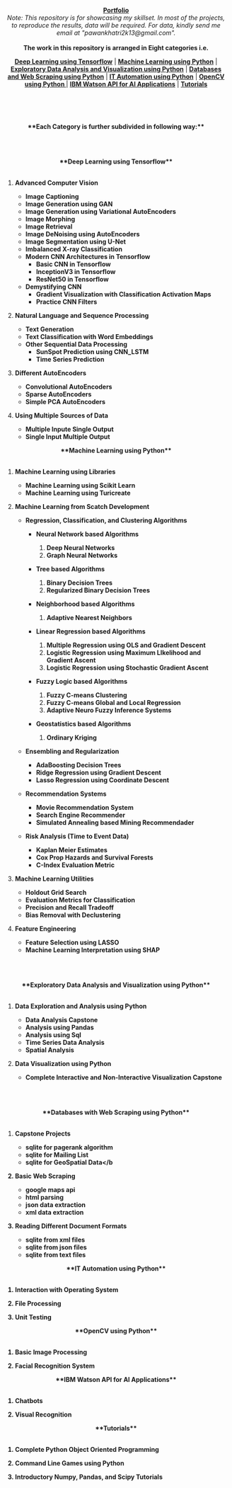 <p align="center">
  <b><u>Portfolio</u></b><br>
  <em>Note: This repository is for showcasing my skillset. In most of the projects, to reproduce the results, data will be required. For data, kindly send me email at    "pawankhatri2k13@gmail.com".</em><br> 
	<br>
  <b>The work in this repository is arranged in Eight categories i.e.</b>  
  <br>
</p>


<p align="center">
 <b><a href="https://github.com/Pawankhatri2k13/portfolio/tree/master/Deep_Learning%20using%20Tensoflow">Deep Learning using Tensorflow</a></b> | 
 <b><a href="https://github.com/Pawankhatri2k13/portfolio/tree/master/Machine_Learning%20using%20Python">Machine Learning using Python</a></b> |
 <b><a href="https://github.com/Pawankhatri2k13/portfolio/tree/master/Exploratory%20Data%20Analysis%20and%20Visualization%20using%20Python">Exploratory Data Analysis and Visualization using Python</a></b> |
 <b><a href="https://github.com/Pawankhatri2k13/portfolio/tree/master/Databases%20with%20Web%20Scraping%20using%20Python">Databases and Web Scraping using Python</a></b> |
 <b><a href="https://github.com/Pawankhatri2k13/portfolio/tree/master/IT%20Automation%20using%20Python">IT Automation using Python</a></b> |
 <b><a href="https://github.com/Pawankhatri2k13/portfolio/tree/master/OpenCV%20using%20Python">OpenCV using Python </a></b> |
 <b><a href="https://github.com/Pawankhatri2k13/portfolio/tree/master/IBM_Watson_API">IBM Watson API for AI Applications</a></b> |
 <b><a href="https://github.com/Pawankhatri2k13/portfolio/tree/master/Tutorials">Tutorials</a></b> 
  <br>
</p>

<br>
<br>
<br>

<p align="center">
  <b>**Each Category is further subdivided in following way:**</b>
</p>

<br>
<br>


<p align="center">
  <b>**Deep Learning using Tensorflow**</b><br>
  <br>
</p>

1. <b>Advanced Computer Vision</b>

   - <b>Image Captioning</b>
   - <b>Image Generation using GAN</b>
   - <b>Image Generation using Variational AutoEncoders</b>
   - <b>Image Morphing</b>
   - <b>Image Retrieval</b>
   - <b>Image DeNoising using AutoEncoders</b>
   - <b>Image Segmentation using U-Net</b>
   - <b>Imbalanced X-ray Classification</b>
   - <b>Modern CNN Architectures in Tensorflow</b>
     - <b>Basic CNN in Tensorflow</b>
     - <b>InceptionV3 in Tensorflow</b>
     - <b>ResNet50 in Tensorflow</b>
   - <b>Demystifying CNN</b>
     - <b>Gradient Visualization with Classification Activation Maps</b>
     - <b>Practice CNN Filters</b>

2. <b>Natural Language and Sequence Processing</b>

   - <b>Text Generation</b>
   - <b>Text Classification with Word Embeddings</b>
   - <b>Other Sequential Data Processing</b>
     - <b>SunSpot Prediction using CNN_LSTM</b>
     - <b>Time Series Prediction</b>

4. <b>Different AutoEncoders</b>

   - <b>Convolutional AutoEncoders</b>
   - <b>Sparse AutoEncoders</b>
   - <b>Simple PCA AutoEncoders</b>

5. <b>Using Multiple Sources of Data</b>

   - <b>Multiple Inpute Single Output</b>
   - <b>Single Input Multiple Output</b>


<p align="center">
  <b>**Machine Learning using Python**</b><br>
  <br>
</p>

1. <b>Machine Learning using Libraries </b>

   - <b>Machine Learning using Scikit Learn</b>
   - <b>Machine Learning using Turicreate</b>

2. <b>Machine Learning from Scatch Development</b>

   - <b>Regression, Classification, and Clustering Algorithms</b>

     - <b>Neural Network based Algorithms</b>     
        1. <b>Deep Neural Networks</b>
        2. <b>Graph Neural Networks</b>
        
     - <b>Tree based Algorithms</b>     
        1. <b>Binary Decision Trees</b>
        2. <b>Regularized Binary Decision Trees</b>

     - <b>Neighborhood based Algorithms</b>     
        1. <b>Adaptive Nearest Neighbors</b>
        
     - <b>Linear Regression based Algorithms</b>     
        1. <b>Multiple Regression using OLS and Gradient Descent</b>
        2. <b>Logistic Regression using Maximum LIkelihood and Gradient Ascent</b>
        3. <b>Logistic Regression using Stochastic Gradient Ascent</b>

     - <b>Fuzzy Logic based Algorithms</b>     
        1. <b>Fuzzy C-means Clustering</b>
        2. <b>Fuzzy C-means Global and Local Regression</b>
        3. <b>Adaptive Neuro Fuzzy Inference Systems</b>

     - <b>Geostatistics based Algorithms</b>     
        1. <b>Ordinary Kriging</b>


   - <b>Ensembling and Regularization</b>
     - <b>AdaBoosting Decision Trees</b>  
     - <b>Ridge Regression using Gradient Descent</b>   
     - <b>Lasso Regression using Coordinate Descent</b>      
        
   - <b>Recommendation Systems</b>
     - <b>Movie Recommendation System</b>
     - <b>Search Engine Recommender</b>
     - <b>Simulated Annealing based Mining Recommendader</b>

   - <b>Risk Analysis (Time to Event Data)</b>
     - <b>Kaplan Meier Estimates</b>
     - <b>Cox Prop Hazards and Survival Forests</b>
     - <b>C-Index Evaluation Metric</b>

3. <b>Machine Learning Utilities</b>

   - <b>Holdout Grid Search</b>
   - <b>Evaluation Metrics for Classification</b>
   - <b>Precision and Recall Tradeoff</b>
   - <b>Bias Removal with Declustering</b>

4. <b>Feature Engineering</b>

   - <b>Feature Selection using LASSO</b>
   - <b>Machine Learning Interpretation using SHAP</b>

<br>
<br>

<p align="center">
  <b>**Exploratory Data Analysis and Visualization using Python**</b><br> 
  <br>  
</p>

1. <b> Data Exploration and Analysis using Python</b>
   - <b>Data Analysis Capstone</b>
   - <b>Analysis using Pandas</b>
   - <b>Analysis using Sql</b>
   - <b>Time Series Data Analysis</b>
   - <b>Spatial Analysis</b>
 
2. <b> Data Visualization using Python</b>
   - <b>Complete Interactive and Non-Interactive Visualization Capstone</b>

<br>
<br>

<p align="center">
  <b>**Databases with Web Scraping using Python**</b><br>
  <br>
</p>

1. <b>Capstone Projects</b>

   - <b>sqlite for pagerank algorithm</b>
   - <b>sqlite for Mailing List</b>
   - <b>sqlite for GeoSpatial Data</b

2. <b>Basic Web Scraping</b>

   - <b>google maps api</b>
   - <b>html parsing</b>
   - <b>json data extraction</b>
   - <b>xml data extraction</b>

3. <b>Reading Different Document Formats</b>

   - <b>sqlite from xml files</b>
   - <b>sqlite from json files</b>
   - <b>sqlite from text files</b>


<p align="center">
  <b>**IT Automation using Python**</b><br>
  <br>
</p>

1. <b>Interaction with Operating System</b>

2. <b>File Processing</b>

3. <b>Unit Testing</b>

<p align="center">
  <b>**OpenCV using Python**</b><br>
  <br>
</p>

1. <b>Basic Image Processing</b>

2. <b>Facial Recognition System</b>

<p align="center">
  <b>**IBM Watson API for AI Applications**</b><br>
  <br>
</p>

1. <b>Chatbots</b>

2. <b>Visual Recognition</b>


<p align="center">
  <b>**Tutorials**</b><br>
  <br>
</p>


1. <b>Complete Python Object Oriented Programming</b>

2. <b>Command Line Games using Python</b>

3. <b>Introductory Numpy, Pandas, and Scipy Tutorials</b>
